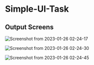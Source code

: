 # Simple-UI-Task

## Output Screens

![Screenshot from 2023-01-26 02-24-17](https://user-images.githubusercontent.com/123546080/214765192-ef7a3d3c-9fc5-4da3-a73d-12c8acc4c0db.png)

![Screenshot from 2023-01-26 02-24-30](https://user-images.githubusercontent.com/123546080/214765220-e6b9514e-8afb-47f9-8325-e478768098d7.png)

![Screenshot from 2023-01-26 02-24-45](https://user-images.githubusercontent.com/123546080/214765242-0d623753-a3a4-44d0-b93a-2bfa49203fc6.png)


